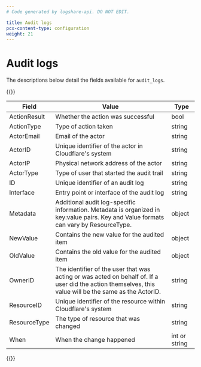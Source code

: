 ```yaml
---
# Code generated by logshare-api. DO NOT EDIT.

title: Audit logs
pcx-content-type: configuration
weight: 21
---
```


# Audit logs

The descriptions below detail the fields available for `audit_logs`.

{{<table-wrap>}}

| Field | Value | Type |
| -- | -- | -- |
| ActionResult | Whether the action was successful | bool |
| ActionType | Type of action taken | string |
| ActorEmail | Email of the actor | string |
| ActorID | Unique identifier of the actor in Cloudflare's system | string |
| ActorIP | Physical network address of the actor | string |
| ActorType | Type of user that started the audit trail | string |
| ID | Unique identifier of an audit log | string |
| Interface | Entry point or interface of the audit log | string |
| Metadata | Additional audit log-specific information. Metadata is organized in key:value pairs. Key and Value formats can vary by ResourceType. | object |
| NewValue | Contains the new value for the audited item | object |
| OldValue | Contains the old value for the audited item | object |
| OwnerID | The identifier of the user that was acting or was acted on behalf of. If a user did the action themselves, this value will be the same as the ActorID. | string |
| ResourceID | Unique identifier of the resource within Cloudflare's system | string |
| ResourceType | The type of resource that was changed | string |
| When | When the change happened | int or string |

{{</table-wrap>}}
